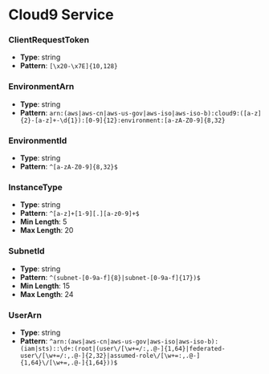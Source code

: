 # Cloud9 Service

### ClientRequestToken
- **Type**: string
- **Pattern**: `[\x20-\x7E]{10,128}`

### EnvironmentArn
- **Type**: string
- **Pattern**: `arn:(aws|aws-cn|aws-us-gov|aws-iso|aws-iso-b):cloud9:([a-z]{2}-[a-z]+-\d{1}):[0-9]{12}:environment:[a-zA-Z0-9]{8,32}`

### EnvironmentId
- **Type**: string
- **Pattern**: `^[a-zA-Z0-9]{8,32}$`

### InstanceType
- **Type**: string
- **Pattern**: `^[a-z]+[1-9][.][a-z0-9]+$`
- **Min Length**: 5
- **Max Length**: 20

### SubnetId
- **Type**: string
- **Pattern**: `^(subnet-[0-9a-f]{8}|subnet-[0-9a-f]{17})$`
- **Min Length**: 15
- **Max Length**: 24

### UserArn
- **Type**: string
- **Pattern**: `^arn:(aws|aws-cn|aws-us-gov|aws-iso|aws-iso-b):(iam|sts)::\d+:(root|(user\/[\w+=/:,.@-]{1,64}|federated-user\/[\w+=/:,.@-]{2,32}|assumed-role\/[\w+=:,.@-]{1,64}\/[\w+=,.@-]{1,64}))$`


